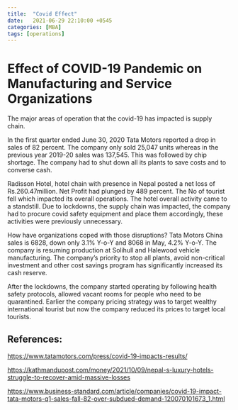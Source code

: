 ```yaml
---
title:  "Covid Effect"
date:   2021-06-29 22:10:00 +0545
categories: [MBA] 
tags: [operations] 
---
```



# Effect of COVID-19 Pandemic on Manufacturing and Service Organizations


The major areas of operation that the covid-19 has impacted is supply chain. 

In the first quarter ended June 30, 2020 Tata Motors reported a drop in sales of 82 percent. The company only sold 25,047 units whereas in the previous year 2019-20 sales was 137,545. This was followed by chip shortage. The company had to shut down all its plants to save costs and to converse cash. 

Radisson Hotel, hotel chain with presence in Nepal posted a net loss of Rs.260.47million. Net Profit had plunged by 489 percent. The No of tourist fell which impacted its overall operations. The hotel overall activity came to a standstill. Due to lockdowns, the supply chain was impacted, the company had to procure covid safety equipment and place them accordingly, these activities were previously unnecessary.

How have organizations coped with those disruptions?
Tata Motors China sales is 6828, down only 3.1% Y-o-Y and 8068 in May, 4.2% Y-o-Y. The company is resuming production at Solihull and Halewood vehicle manufacturing. The company’s priority to stop all plants, avoid non-critical investment and other cost savings program has significantly increased its cash reserve.

After the lockdowns, the company started operating by following health safety protocols, allowed vacant rooms for people who need to be quarantined. Earlier the company pricing strategy was to target wealthy international tourist but now the company reduced its prices to target local tourists. 

## References:
https://www.tatamotors.com/press/covid-19-impacts-results/

https://kathmandupost.com/money/2021/10/09/nepal-s-luxury-hotels-struggle-to-recover-amid-massive-losses

https://www.business-standard.com/article/companies/covid-19-impact-tata-motors-q1-sales-fall-82-over-subdued-demand-120070101673_1.html
